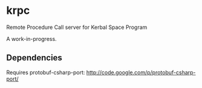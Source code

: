 krpc
====

Remote Procedure Call server for Kerbal Space Program

A work-in-progress.

## Dependencies

Requires protobuf-csharp-port:
http://code.google.com/p/protobuf-csharp-port/
